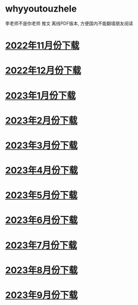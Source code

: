 # whyyoutouzhele
李老师不是你老师 推文 离线PDF版本, 方便国内不能翻墙朋友阅读

# [2022年11月份下载](https://gitlab.com/end-gfw1/whyyoutouzhele/-/raw/main/2022/202211.zip)
# [2022年12月份下载](https://gitlab.com/end-gfw1/whyyoutouzhele/-/raw/main/2022/202212.zip)
# [2023年1月份下载](https://gitlab.com/end-gfw1/whyyoutouzhele/-/raw/main/2023/202301.zip)
# [2023年2月份下载](https://gitlab.com/end-gfw1/whyyoutouzhele/-/raw/main/2023/202302.zip)
# [2023年3月份下载](https://gitlab.com/end-gfw1/whyyoutouzhele/-/raw/main/2023/202303.zip)
# [2023年4月份下载](https://gitlab.com/end-gfw1/whyyoutouzhele/-/raw/main/2023/202304.zip)
# [2023年5月份下载](https://gitlab.com/end-gfw1/whyyoutouzhele/-/raw/main/2023/202305.zip)
# [2023年6月份下载](https://gitlab.com/end-gfw1/whyyoutouzhele/-/raw/main/2023/202306.zip)
# [2023年7月份下载](https://gitlab.com/end-gfw1/whyyoutouzhele/-/raw/main/2023/202307.zip)
# [2023年8月份下载](https://gitlab.com/end-gfw1/whyyoutouzhele/-/raw/main/2023/202308.zip)
# [2023年9月份下载](https://gitlab.com/end-gfw1/whyyoutouzhele/-/raw/main/2023/202309.zip)
